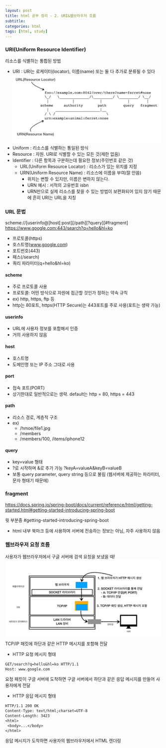```yaml
---
layout: post
title: html 공부 정리 - 2. URI&웹브라우저 흐름
subtitle: 
categories: html
tags: [html, study]
---
```


### URI(Uniform Resource Identifier)
리소스를 식별하는 통합된 방법
 - URI : URI는 로케이터(locator), 이름(name) 또는 둘 다 추가로 분류될 수 있다
 ![URL-URN](/img/URL-URN.JPG)
 - Uniform : 리소스를 식별하는 통일된 방식
 - Resource : 자원. URI로 식별할 수 있는 모든 것(제한 없음)
 - Identifier : 다른 항목과 구분하는데 필요한 정보(주민번호 같은 것)
   - URL(Uniform Resource Locator) : 리소스가 있는 위치를 지정
   - URN(Uniform Resource Name) : 리소스에 이름을 부여(잘 안씀)
     - 위치는 변할 수 있지만, 이름은 변하지 않는다.
     - URN 예시 : 서적의 고유번호 isbn
     - URN만으로 실제 리소스를 찾을 수 있는 방법이 보편화되어 있지 않기 때문에 흔히 URI는 URL을 지칭

### URL 문법
scheme://[userinfo@]host[:post][/path][?query][#fragment]
https://www.google.com:443/search?q=hello&hl=ko
 - 프로토콜(https)
 - 호스트명(www.google.com)
 - 포트번호(443)
 - 패스(/search)
 - 쿼리 파라미터(q=hello&hl=ko)

#### scheme
 - 주로 프로토콜 사용
 - 프로토콜: 어떤 방식으로 자원에 접근할 것인가 정하는 약속 규칙
 - ex) http, https, ftp 등
 - http는 80포트, https(HTTP Secure)는 443포트를 주로 사용(포트는 생략 가능)

#### userinfo
 - URL에 사용자 정보를 포함해서 인증
 - 거의 사용하지 않음

#### host
 - 호스트명
 - 도메인명 또는 IP 주소 그대로 사용

#### port
 - 접속 포트(PORT)
 - 상기한대로 일반적으로는 생략. default는 http = 80, https = 443

#### path
 - 리소스 경로, 계층적 구조
 - ex)
   - /hmoe/file1.jpg
   - /members
   - /members/100, /items/iphone12

#### query
 - key=value 형태
 - ?로 시작하며 &로 추가 가능 ?keyA=valueA&keyB=valueB
 - 보통 query parameter, query string 등으로 불림 (웹서버에 제공하는 파라미터, 문자 형태기 때문에)

### fragment
 https://docs.spring.io/spring-boot/docs/current/reference/html/getting-started.html#getting-started-introducing-spring-boot

 윗 부분중 #getting-started-introducing-spring-boot
  - html 내부 북마크 등에 사용하며 서버에 전송하는 정보는 아님, 자주 사용하지 않음

### 웹브라우저 요청 흐름
사용자가 웹브라우저에서 구글 서버에 검색 요청을 보냈을 때!
![Http-massage](/img/Http-massage.JPG)
TCP/IP 패킷에 하단과 같은 HTTP 메시지를 포함해 전달
 - HTTP 요청 메시지 형태
 ```
 GET/search?q=hello&hl=ko HTTP/1.1
 Host: www.google.com
 ```

 요청 패킷이 구글 서버에 도착하면 구글 서버에서 하단과 같은 응답 메시지를 만들어 사용자에게 전달

 - HTTP 응답 메시지 형태 
 ```
 HTTP/1.1 200 OK
 Content-Type: text/html;charset=UTF-8
 Content-Length: 3423
 <html>
  <body>...</body>
 </html>
 ```

 응답 메시지가 도착하면 사용자의 웹브라우저에서 HTML 렌더링